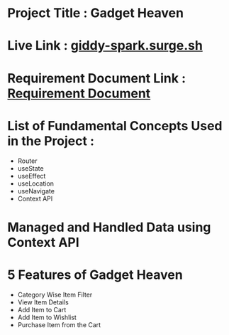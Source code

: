 # Project Title : Gadget Heaven
# Live Link : [giddy-spark.surge.sh](https://giddy-basket.surge.sh/)
# Requirement Document Link : [Requirement Document](https://github.com/ProgrammingHero1/B10-A8-gadget-heaven/blob/main/Batch-10_Assignment-08.pdf)
# List of Fundamental Concepts Used in the Project :
- Router
- useState 
- useEffect
- useLocation
- useNavigate
- Context API
# Managed and Handled Data using Context API

# 5 Features of Gadget Heaven
- Category Wise Item Filter
- View Item Details
- Add Item to Cart
- Add Item to Wishlist
- Purchase Item from the Cart